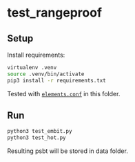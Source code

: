 # test_rangeproof

## Setup

Install requirements:

```sh
virtualenv .venv
source .venv/bin/activate
pip3 install -r requirements.txt
```

Tested with [`elements.conf`](./elements.conf) in this folder.

## Run

```sh
python3 test_embit.py
python3 test_hot.py
```

Resulting psbt will be stored in data folder.